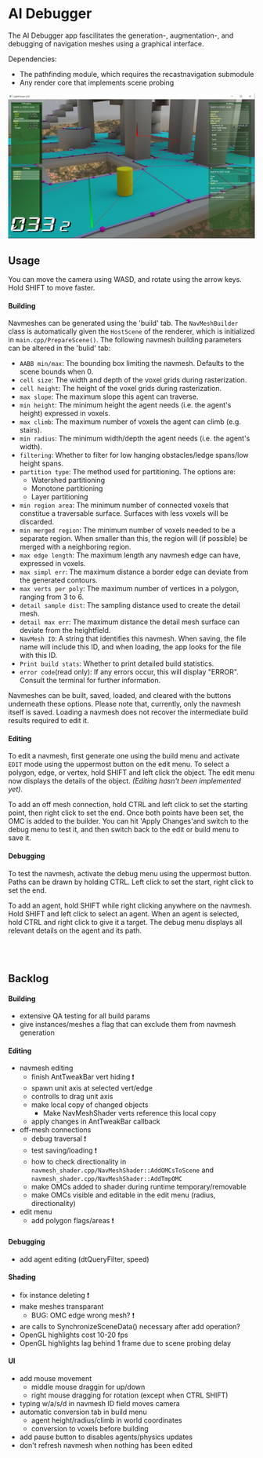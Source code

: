 # AI Debugger
The AI Debugger app fascilitates the generation-, augmentation-, and debugging of navigation meshes using a graphical interface.

Dependencies:
* The pathfinding module, which requires the recastnavigation submodule
* Any render core that implements scene probing

![ScreenShot](../../screenshots/ai_debugger.png)

## Usage

You can move the camera using WASD, and rotate using the arrow keys. Hold SHIFT to move faster.

#### Building

Navmeshes can be generated using the 'build' tab. The `NavMeshBuilder` class is automatically given the `HostScene` of the renderer, which is initialized in `main.cpp/PrepareScene()`. The following navmesh building parameters can be altered in the 'bulid' tab:

* `AABB min/max`: The bounding box limiting the navmesh. Defaults to the scene bounds when 0.
* `cell size`: The width and depth of the voxel grids during rasterization.
* `cell height`: The height of the voxel grids during rasterization.
* `max slope`: The maximum slope this agent can traverse.
* `min height`: The minimum height the agent needs (i.e. the agent's height) expressed in voxels.
* `max climb`: The maximum number of voxels the agent can climb (e.g. stairs).
* `min radius`: The minimum width/depth the agent needs (i.e. the agent's width).
* `filtering`: Whether to filter for low hanging obstacles/ledge spans/low height spans.
* `partition type`: The method used for partitioning. The options are:
    * Watershed partitioning
    * Monotone partitioning
    * Layer partitioning
* `min region area`: The minimum number of connected voxels that constitue a traversable surface. Surfaces with less voxels will be discarded.
* `min merged region`: The minimum number of voxels needed to be a separate region. When smaller than this, the region will (if possible) be merged with a neighboring region.
* `max edge length`: The maximum length any navmesh edge can have, expressed in voxels.
* `max simpl err`: The maximum distance a border edge can deviate from the generated contours.
* `max verts per poly`: The maximum number of vertices in a polygon, ranging from 3 to 6.
* `detail sample dist`: The sampling distance used to create the detail mesh.
* `detail max err`: The maximum distance the detail mesh surface can deviate from the heightfield.
* `NavMesh ID`: A string that identifies this navmesh. When saving, the file name will include this ID, and when loading, the app looks for the file with this ID.
* `Print build stats`: Whether to print detailed build statistics.
* `error code`(read only): If any errors occur, this will display "ERROR". Consult the terminal for further information.

Navmeshes can be built, saved, loaded, and cleared with the buttons underneath these options. Please note that, currently, only the navmesh itself is saved. Loading a navmesh does not recover the intermediate build results required to edit it.

#### Editing

To edit a navmesh, first generate one using the build menu and activate `EDIT` mode using the uppermost button on the edit menu. To select a polygon, edge, or vertex, hold SHIFT and left click the object. The edit menu now displays the details of the object. *(Editing hasn't been implemented yet)*.

To add an off mesh connection, hold CTRL and left click to set the starting point, then right click to set the end. Once both points have been set, the OMC is added to the builder. You can hit 'Apply Changes'and switch to the debug menu to test it, and then switch back to the edit or build menu to save it.

#### Debugging

To test the navmesh, activate the debug menu using the uppermost button. Paths can be drawn by holding CTRL. Left click to set the start, right click to set the end.

To add an agent, hold SHIFT while right clicking anywhere on the navmesh. Hold SHIFT and left click to select an agent. When an agent is selected, hold CTRL and right click to give it a target. The debug menu displays all relevant details on the agent and its path.

<br/>
<br/>

## Backlog

#### Building
* extensive QA testing for all build params
* give instances/meshes a flag that can exclude them from navmesh generation

#### Editing
* navmesh editing
    * finish AntTweakBar vert hiding ❗
    * spawn unit axis at selected vert/edge
    * controlls to drag unit axis
    * make local copy of changed objects
        * Make NavMeshShader verts reference this local copy
    * apply changes in AntTweakBar callback
* off-mesh connections
    * debug traversal ❗
    * test saving/loading ❗
    * how to check directionality in `navmesh_shader.cpp/NavMeshShader::AddOMCsToScene` and `navmesh_shader.cpp/NavMeshShader::AddTmpOMC`
    * make OMCs added to shader during runtime temporary/removable
    * make OMCs visible and editable in the edit menu (radius, directionality)
* edit menu
    * add polygon flags/areas ❗

#### Debugging
* add agent editing (dtQueryFilter, speed)

#### Shading
* fix instance deleting ❗
* make meshes transparant
    * BUG: OMC edge wrong mesh? ❗
* are calls to SynchronizeSceneData() necessary after add operation?
* OpenGL highlights cost 10-20 fps
* OpenGL highlights lag behind 1 frame due to scene probing delay

#### UI
* add mouse movement
    * middle mouse draggin for up/down
    * right mouse dragging for rotation (except when CTRL SHIFT)
* typing w/a/s/d in navmesh ID field moves camera
* automatic conversion tab in build menu
    * agent height/radius/climb in world coordinates
    * conversion to voxels before building
* add pause button to disables agents/physics updates
* don't refresh navmesh when nothing has been edited
